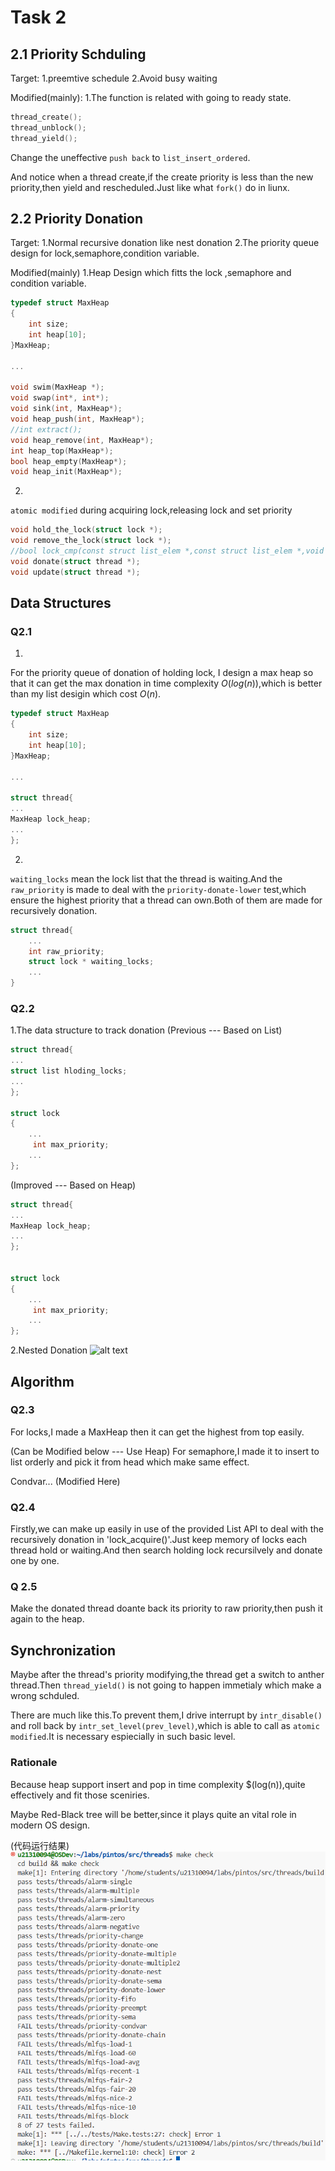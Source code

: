 # Task 2
## 2.1 Priority Schduling
Target:
1.preemtive schedule
2.Avoid busy waiting

Modified(mainly):
1.The function is related with going to ready state.
```c
thread_create();
thread_unblock();
thread_yield();
```
Change the uneffective `push back` to `list_insert_ordered`.

And notice when a thread create,if the create priority is less than the new priority,then yield and rescheduled.Just like what `fork()` do in liunx.
## 2.2 Priority Donation
Target:
1.Normal recursive donation like nest donation
2.The priority queue design for lock,semaphore,condition variable.

Modified(mainly)
1.Heap Design
which fitts the lock ,semaphore and condition variable.

```c
typedef struct MaxHeap
{
	int size;
	int heap[10];
}MaxHeap;

...

void swim(MaxHeap *);
void swap(int*, int*);
void sink(int, MaxHeap*);
void heap_push(int, MaxHeap*);
//int extract();
void heap_remove(int, MaxHeap*);
int heap_top(MaxHeap*);
bool heap_empty(MaxHeap*);
void heap_init(MaxHeap*);
```

2.
`atomic modified` during acquiring lock,releasing lock 
and set priority
```c
void hold_the_lock(struct lock *);
void remove_the_lock(struct lock *);
//bool lock_cmp(const struct list_elem *,const struct list_elem *,void * aux); // Formatted
void donate(struct thread *);
void update(struct thread *);
```

## Data Structures
### Q2.1
1.
For the priority queue of donation of holding lock,
I design a max heap so that it can get the max donation in time complexity $O(log(n))$,which is better than my list desigin which cost $O(n)$.
```c
typedef struct MaxHeap
{
	int size;
	int heap[10];
}MaxHeap;

...

struct thread{
...
MaxHeap lock_heap;
...
};
```
2.
`waiting_locks` mean the lock list that the thread is waiting.And the `raw_priority` is made to deal with the
`priority-donate-lower` test,which ensure the highest priority that a thread can own.Both of them are made for recursively donation.
```c
struct thread{
    ...
    int raw_priority;
    struct lock * waiting_locks;
    ...
}
```

### Q2.2
1.The data structure to track donation
(Previous --- Based on List)
```c
struct thread{
...
struct list hloding_locks;
...
};

struct lock
{
    ...
     int max_priority;
    ...
};
```
(Improved --- Based on Heap)
```c
struct thread{
...
MaxHeap lock_heap;
...
};


struct lock
{
    ...
     int max_priority;
    ...
};
```
2.Nested Donation
![alt text](46753F74261A1E0AE5F0397CDAB36F6B.png)

## Algorithm

### Q2.3
For locks,I made a MaxHeap then it can get the highest from top easily.

(Can be Modified below --- Use Heap)
For semaphore,I made it to insert to list orderly and pick it from head which make same effect.

Condvar...
(Modified Here)


### Q2.4
Firstly,we can make up easily in use of the provided List API to deal with the recursively donation in 'lock_acquire()'.Just keep memory of locks each thread  hold or waiting.And then search holding lock recursilvely and donate one by one.

### Q 2.5
Make the donated thread doante back its priority to raw priority,then push it again to the heap.

## Synchronization
Maybe after the thread's priority modifying,the thread
get a switch to anther thread.Then `thread_yield()` is not going to happen immetialy which make a wrong schduled.

There are much like this.To prevent them,I drive interrupt by `intr_disable()` and roll back by `intr_set_level(prev_level)`,which is able to call as 
 `atomic modified`.It is necessary espiecially in such 
 basic level.

### Rationale

Because heap support insert and pop in time complexity $(log(n)),quite effectively and fit those sceniries.

Maybe Red-Black tree will be better,since it plays quite an vital role in modern OS design.




(代码运行结果)
![alt text](result.png)
